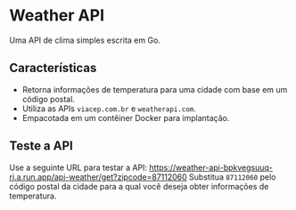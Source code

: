 # Weather API

Uma API de clima simples escrita em Go.

## Características

- Retorna informações de temperatura para uma cidade com base em um código postal.
- Utiliza as APIs `viacep.com.br` e `weatherapi.com`.
- Empacotada em um contêiner Docker para implantação.

## Teste a API

Use a seguinte URL para testar a API:
https://weather-api-bpkvegsuuq-rj.a.run.app/api-weather/get?zipcode=87112060
Substitua `87112060` pelo código postal da cidade para a qual você deseja obter informações de temperatura.
